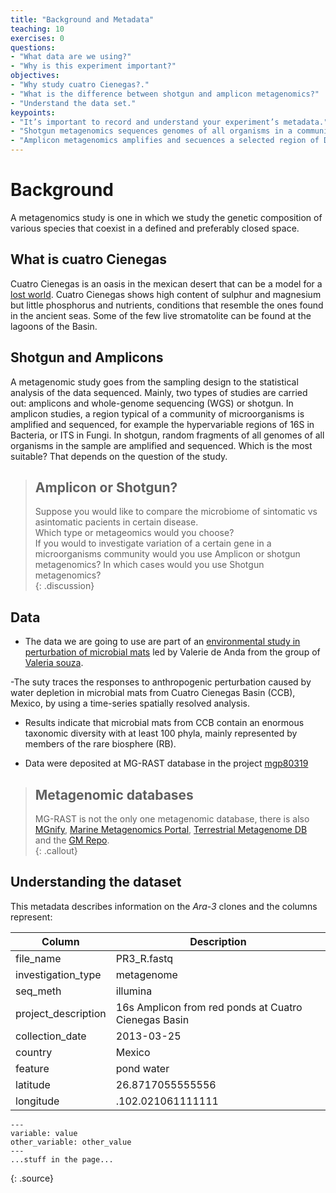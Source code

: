 ```yaml
---
title: "Background and Metadata"
teaching: 10
exercises: 0
questions:
- "What data are we using?"  
- "Why is this experiment important?"  
objectives:
- "Why study cuatro Cienegas?."
- "What is the difference between shotgun and amplicon metagenomics?"  
- "Understand the data set."
keypoints:
- "It’s important to record and understand your experiment’s metadata."  
- "Shotgun metagenomics sequences genomes of all organisms in a community."     
- "Amplicon metagenomics amplifies and secuences a selected region of DNA."   
---
```


# Background  
A metagenomics study is one in which we study the genetic composition of various
species that coexist in a defined and preferably closed space. 

## What is cuatro Cienegas  
Cuatro Cienegas is an oasis in the mexican desert that can be a model for a 
[lost world](https://elifesciences.org/articles/38278).  Cuatro Cienegas shows
high content of sulphur and magnesium but little phosphorus and nutrients, conditions 
that resemble the ones found in the ancient seas. Some of the few live stromatolite
can be found at the lagoons of the Basin.  
  
## Shotgun and Amplicons    
A metagenomic study goes from the sampling design to the statistical analysis of the data sequenced. 
Mainly, two types of studies are carried out: amplicons and whole-genome sequencing (WGS) or shotgun. 
In amplicon studies, a region typical of a community of microorganisms is amplified and sequenced, 
for example the hypervariable regions of 16S in Bacteria, or ITS in Fungi.  In shotgun, random fragments 
of all genomes of all organisms in the sample are amplified and sequenced. Which is the most suitable? 
That depends on the question of the study.  

> ## Amplicon or Shotgun? 
>
> Suppose you would like to compare the microbiome of sintomatic vs asintomatic pacients in certain disease.  
> Which type or metageomics would you choose?  
> If you would to investigate variation of a certain gene in a microorganisms community would you use Amplicon
> or shotgun metagenomics?
> In which cases would you use Shotgun metagenomics?  
{: .discussion}

## Data 
  - The data we are going to use are part of an [environmental study in perturbation of microbial mats](https://www.frontiersin.org/articles/10.3389/fmicb.2018.02606/full) led 
    by Valerie de Anda from the group of [Valeria souza](https://es.wikipedia.org/wiki/Valeria_Souza_Saldivar).  
   
   -The suty traces the responses to anthropogenic perturbation caused by water depletion in microbial mats 
   from Cuatro Cienegas Basin (CCB), Mexico, by using a time-series spatially resolved analysis.  
   
  - Results indicate that microbial mats from CCB contain an enormous taxonomic diversity with at least 
  100 phyla, mainly represented by members of the rare biosphere (RB).  
  
  - Data were deposited at MG-RAST database in the project 
  [mgp80319](https://www.mg-rast.org/mgmain.html?mgpage=project&project=mgp80319)   

> ## Metagenomic databases
>
> MG-RAST is not the only one metagenomic database, there is also [MGnify](https://www.ebi.ac.uk/metagenomics/), 
> [Marine Metagenomics Portal](https://mmp.sfb.uit.no/), [Terrestrial Metagenome DB](https://webapp.ufz.de/tmdb/)  
> and the [GM Repo](https://gmrepo.humangut.info/home).   
{: .callout}


## Understanding the dataset  
This metadata describes information on the *Ara-3* clones and the columns represent:

| Column           | Description                                |
|------------------|--------------------------------------------|
| file_name	          | PR3_R.fastq				|
| investigation_type	       | metagenome		|
| seq_meth            | illumina	|
| project_description	        |  16s Amplicon from red ponds at Cuatro Cienegas Basin			|
| collection_date       | 2013-03-25 |
| country          | Mexico |
| feature         | pond water |
| latitude              | 26.8717055555556	|
| longitude        | .102.021061111111 |

~~~
---
variable: value
other_variable: other_value
---
...stuff in the page...
~~~
{: .source}

